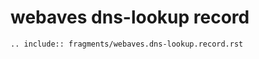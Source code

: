 # webaves dns-lookup record

```{eval-rst}
.. include:: fragments/webaves.dns-lookup.record.rst
```
